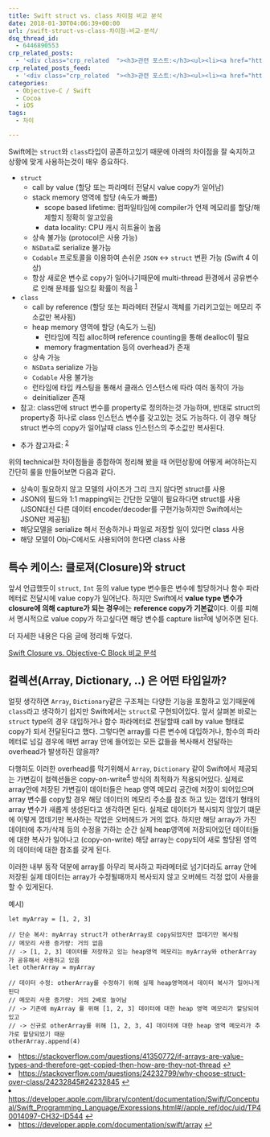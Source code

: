```yaml
---
title: Swift struct vs. class 차이점 비교 분석
date: 2018-01-30T04:06:39+00:00
url: /swift-struct-vs-class-차이점-비교-분석/
dsq_thread_id:
  - 6446890553
crp_related_posts:
  - '<div class="crp_related  "><h3>관련 포스트:</h3><ul><li><a href="https://www.letmecompile.com/redis-cluster-sentinel-overview/"     class="post-770"><span class="crp_title">레디스 클러스터, 센티넬 구성 및 동작 방식</span></a></li><li><a href="https://www.letmecompile.com/swift-closure-vs-objective-c-block/"     class="post-704"><span class="crp_title">Swift Closure vs. Objective-C Block 차이점 비교 분석</span></a></li><li><a href="https://www.letmecompile.com/mysql-innodb-lock-deadlock/"     class="post-763"><span class="crp_title">MySQL InnoDB lock & deadlock 이해하기</span></a></li><li><a href="https://www.letmecompile.com/kotlin-coroutine-vs-javascript-async-comparison/"     class="post-873"><span class="crp_title">JavaScript 개발자에게 Kotlin coroutine 10분만에 이해시키기</span></a></li><li><a href="https://www.letmecompile.com/api-auth-jwt-jwk-explained/"     class="post-800"><span class="crp_title">API 서버 인증을 위한 JWT와 JWK 이해하기</span></a></li></ul><div class="crp_clear"></div></div>'
crp_related_posts_feed:
  - '<div class="crp_related  "><h3>관련 포스트:</h3><ul><li><a href="https://www.letmecompile.com/redis-cluster-sentinel-overview/"     class="post-770"><span class="crp_title">레디스 클러스터, 센티넬 구성 및 동작 방식</span></a></li><li><a href="https://www.letmecompile.com/swift-closure-vs-objective-c-block/"     class="post-704"><span class="crp_title">Swift Closure vs. Objective-C Block 차이점 비교 분석</span></a></li><li><a href="https://www.letmecompile.com/mysql-innodb-lock-deadlock/"     class="post-763"><span class="crp_title">MySQL InnoDB lock & deadlock 이해하기</span></a></li><li><a href="https://www.letmecompile.com/kotlin-coroutine-vs-javascript-async-comparison/"     class="post-873"><span class="crp_title">JavaScript 개발자에게 Kotlin coroutine 10분만에 이해시키기</span></a></li><li><a href="https://www.letmecompile.com/api-auth-jwt-jwk-explained/"     class="post-800"><span class="crp_title">API 서버 인증을 위한 JWT와 JWK 이해하기</span></a></li></ul><div class="crp_clear"></div></div>'
categories:
  - Objective-C / Swift
  - Cocoa
  - iOS
tags:
  - 차이

---
```

Swift에는 `struct`와 `class`타입이 공존하고있기 때문에 아래의 차이점을 잘 숙지하고 상황에 맞게 사용하는것이 매우 중요하다.

  * `struct` 
      * call by value (할당 또는 파라메터 전달시 value copy가 일어남)
      * stack memory 영역에 할당 (속도가 빠름) 
          * scope based lifetime: 컴파일타임에 compiler가 언제 메모리를 할당/해제할지 정확히 알고있음
          * data locality: CPU 캐시 히트율이 높음
      * 상속 불가능 (protocol은 사용 가능)
      * `NSData`로 serialize 불가능
      * `Codable` 프로토콜을 이용하여 손쉬운 `JSON` <-> `struct` 변환 가능 (Swift 4 이상)
      * 항상 새로운 변수로 copy가 일어나기때문에 multi-thread 환경에서 공유변수로 인해 문제를 일으킬 확률이 적음 <sup id="fnref-706-thread_safe"><a href="#fn-706-thread_safe" class="jetpack-footnote">1</a></sup>
  * `class` 
      * call by reference (할당 또는 파라메터 전달시 객체를 가리키고있는 메모리 주소값만 복사됨)
      * heap memory 영역에 할당 (속도가 느림) 
          * 런타임에 직접 alloc하며 reference counting을 통해 dealloc이 필요
          * memory fragmentation 등의 overhead가 존재
      * 상속 가능
      * `NSData` serialize 가능
      * `Codable` 사용 불가능
      * 런타임에 타입 캐스팅을 통해서 클래스 인스턴스에 따라 여러 동작이 가능
      * deinitializer 존재
  * 참고: class안에 struct 변수를 property로 정의하는것 가능하며, 반대로 struct의 property중 하나로 class 인스턴스 변수를 갖고있는 것도 가능하다. 이 경우 해당 struct 변수의 copy가 일어날때 class 인스턴스의 주소값만 복사된다.</p> 
  * 추가 참고자료: <sup id="fnref-706-struct_vs_class1"><a href="#fn-706-struct_vs_class1" class="jetpack-footnote">2</a></sup>

위의 technical한 차이점들을 종합하여 정리해 봤을 때 어떤상황에 어떻게 써야하는지 간단히 룰을 만들어보면 다음과 같다.

  * 상속이 필요하지 않고 모델의 사이즈가 그리 크지 않다면 struct를 사용
  * JSON의 필드와 1:1 mapping되는 간단한 모델이 필요하다면 struct를 사용 (JSON대신 다른 데이터 encoder/decoder를 구현가능하지만 Swift에서는 JSON만 제공됨)
  * 해당모델을 serialize 해서 전송하거나 파일로 저장할 일이 있다면 class 사용
  * 해당 모델이 Obj-C에서도 사용되어야 한다면 class 사용

## 특수 케이스: 클로져(Closure)와 struct

앞서 언급했듯이 `struct`, `Int` 등의 value type 변수들은 변수에 할당하거나 함수 파라메터로 전달시에 value copy가 일어난다. 하지만 Swift에서 **value type 변수가 closure에 의해 capture가 되는 경우**에는 **reference copy가 기본값**이다. 이를 피해서 명시적으로 value copy가 하고싶다면 해당 변수를 capture list<sup id="fnref-706-capture_list"><a href="#fn-706-capture_list" class="jetpack-footnote">3</a></sup>에 넣어주면 된다.

더 자세한 내용은 다음 글에 정리해 두었다.

[Swift Closure vs. Objective-C Block 비교 분석][1]

## 컬렉션(Array, Dictionary, ..) 은 어떤 타입일까?

얼핏 생각하면 `Array`, `Dictionary`같은 구조체는 다양한 기능을 포함하고 있기때문에 `class`라고 생각하기 쉽지만 Swift에서는 `struct`로 구현되어있다. 앞서 살펴본 바로는 `struct` type의 경우 대입하거나 함수 파라메터로 전달할때 call by value 형태로 copy가 되서 전달된다고 했다. 그렇다면 array를 다른 변수에 대입하거나, 함수의 파라메터로 넘길 경우에 매번 array 안에 들어있는 모든 값들을 복사해서 전달하는 overhead가 발생하진 않을까?

다행히도 이러한 overhead를 막기위해서 `Array`, `Dictionary` 같이 Swift에서 제공되는 가변길이 컬렉션들은 copy-on-write<sup id="fnref-706-copy_on_write"><a href="#fn-706-copy_on_write" class="jetpack-footnote">4</a></sup> 방식의 최적화가 적용되어있다. 실제로 array안에 저장된 가변길이 데이터들은 heap 영역 메모리 공간에 저장이 되어있으며 array 변수를 copy할 경우 해당 데이터의 메모리 주소를 참조 하고 있는 껍데기 형태의 array 변수가 새롭게 생성된다고 생각하면 된다. 실제로 데이터가 복사되지 않았기 떄문에 이렇게 껍데기만 복사하는 작업은 오버헤드가 거의 없다. 하지만 해당 array가 가진 데이터에 추가/삭제 등의 수정을 가하는 순간 실제 heap영역에 저장되어있던 데이터들에 대한 복사가 일어나고 (copy-on-write) 해당 array는 copy되어 새로 할당된 영역의 데이터에 대한 참조를 갖게 된다.

이러한 내부 동작 덕분에 array를 아무리 복사하고 파라메터로 넘기더라도 array 안에 저장된 실제 데이터는 array가 수정될때까지 복사되지 않고 오버헤드 걱정 없이 사용을 할 수 있게된다.

예시)

    let myArray = [1, 2, 3]
    
    // 단순 복사: myArray struct가 otherArray로 copy되었지만 껍데기만 복사됨
    // 메모리 사용 증가량: 거의 없음
    // -> [1, 2, 3] 데이터를 저장하고 있는 heap영역 메모리는 myArray와 otherArray가 공유해서 사용하고 있음
    let otherArray = myArray
    
    // 데이터 수정: otherArray를 수정하기 위해 실제 heap영역에서 데이터 복사가 일어나게 된다
    // 메모리 사용 증가량: 거의 2배로 늘어남
    // -> 기존에 myArray 를 위해 [1, 2, 3] 데이터에 대한 heap 영역 메모리가 할당되어있고
    // -> 신규로 otherArray를 위해 [1, 2, 3, 4] 데이터에 대한 heap 영역 메모리가 추가로 할당되었기 때문
    otherArray.append(4)
    

<li id="fn-706-thread_safe">
  <a href="https://stackoverflow.com/questions/41350772/if-arrays-are-value-types-and-therefore-get-copied-then-how-are-they-not-thread">https://stackoverflow.com/questions/41350772/if-arrays-are-value-types-and-therefore-get-copied-then-how-are-they-not-thread</a>&#160;<a href="#fnref-706-thread_safe">&#8617;</a>
</li>
<li id="fn-706-struct_vs_class1">
  <a href="https://stackoverflow.com/questions/24232799/why-choose-struct-over-class/24232845#24232845">https://stackoverflow.com/questions/24232799/why-choose-struct-over-class/24232845#24232845</a>&#160;<a href="#fnref-706-struct_vs_class1">&#8617;</a>
</li>
<li id="fn-706-capture_list">
  <a href="https://developer.apple.com/library/content/documentation/Swift/Conceptual/Swift_Programming_Language/Expressions.html#//apple_ref/doc/uid/TP40014097-CH32-ID544">https://developer.apple.com/library/content/documentation/Swift/Conceptual/Swift_Programming_Language/Expressions.html#//apple_ref/doc/uid/TP40014097-CH32-ID544</a>&#160;<a href="#fnref-706-capture_list">&#8617;</a>
</li>
<li id="fn-706-copy_on_write">
  <a href="https://developer.apple.com/documentation/swift/array">https://developer.apple.com/documentation/swift/array</a>&#160;<a href="#fnref-706-copy_on_write">&#8617;</a> </fn></footnotes>

 [1]: https://www.letmecompile.com/swift-closure-vs-objective-c-block/